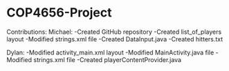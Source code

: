 # COP4656-Project
Contributions:
Michael:
-Created GitHub repository
-Created list_of_players layout
-Modified strings.xml file
-Created DataInput.java
-Created hitters.txt

Dylan:
-Modified activity_main.xml layout
-Modified MainActivity.java file
-Modified strings.xml file
-Created playerContentProvider.java
